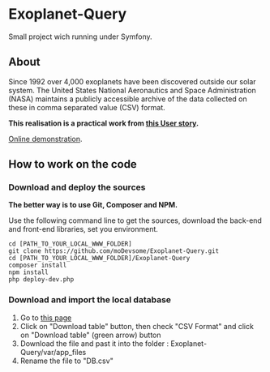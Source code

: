 # Exoplanet-Query
Small project wich running under Symfony.

## About

Since 1992 over 4,000 exoplanets have been discovered outside our solar system. The United States National Aeronautics and Space Administration (NASA) maintains a publicly accessible archive of the data collected on these in comma separated value (CSV) format.

**This realisation is a practical work from [this User story](https://github.com/florinpop17/app-ideas/blob/master/Projects/3-Advanced/NASA-Exoplanet-Query.md).**

[Online demonstration](http://exoplanets.mickael-outhier.fr/).

## How to work on the code

### Download and deploy the sources

**The better way is to use Git, Composer and NPM.**

Use the following command line to get the sources, download the back-end and front-end libraries, set you environment.

```
cd [PATH_TO_YOUR_LOCAL_WWW_FOLDER]
git clone https://github.com/moDevsome/Exoplanet-Query.git
cd [PATH_TO_YOUR_LOCAL_WWW_FOLDER]/Exoplanet-Query
composer install
npm install
php deploy-dev.php
```
### Download and import the local database

1. Go to [this page](https://exoplanetarchive.ipac.caltech.edu/cgi-bin/TblView/nph-tblView?app=ExoTbls&config=PS)
2. Click on "Download table" button, then check "CSV Format" and click on "Download table" (green arrow) button
3. Download the file and past it into the folder : Exoplanet-Query/var/app_files
4. Rename the file to "DB.csv"
